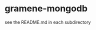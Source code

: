 gramene-mongodb
===============
see the README.md in each subdirectory
<!-- # databases
## ontology
stores the DAG structures of various ontologies
## search
collections for genes, (more to come)
## maps
comparative maps
# services
`node app.js 3000` will launch an express web service that can search any of the database collections as described in gramene-mongodb-config -->